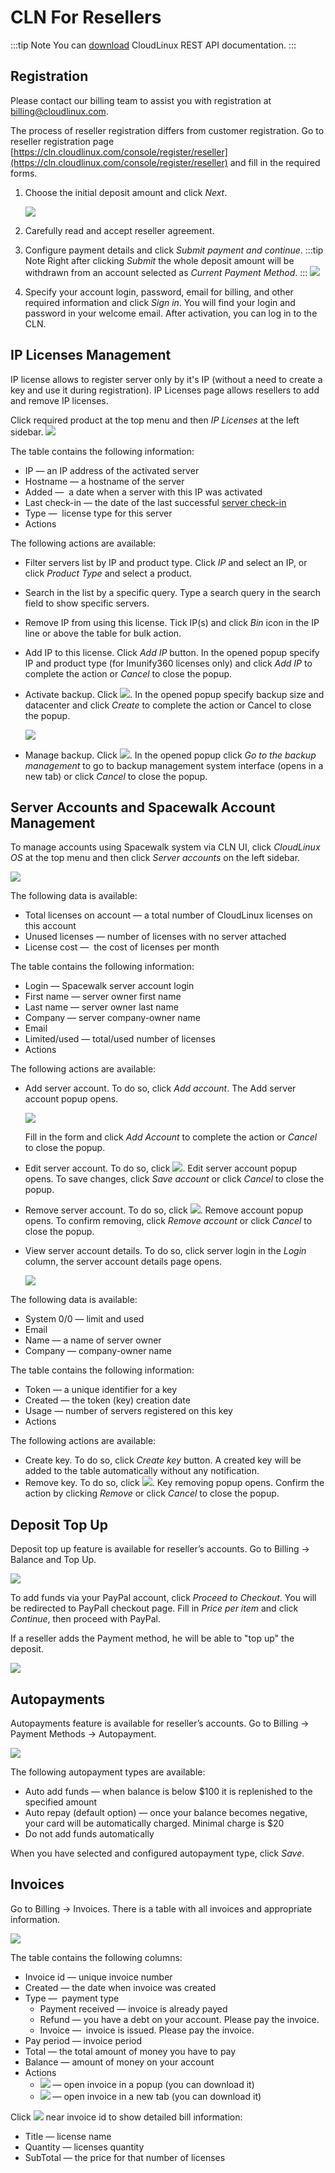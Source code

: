# CLN For Resellers

:::tip Note
You can [download](/cloudlinux-rest-api.pdf) CloudLinux REST API documentation.
:::

## Registration

Please contact our billing team to assist you with registration at billing@cloudlinux.com.

The process of reseller registration differs from customer registration. Go to reseller registration page [https://cln.cloudlinux.com/console/register/reseller](https://cln.cloudlinux.com/console/register/reseller) and fill in the required forms.

1. Choose the initial deposit amount and click _Next_.

    ![](/images/clnresellerregistrationstep1_zoom90.png)

2. Carefully read and accept reseller agreement.
3. Configure payment details and click _Submit payment and continue_.
    :::tip Note
    Right after clicking _Submit_ the whole deposit amount will be withdrawn from an account selected as _Current Payment Method_.
    :::
    ![](/images/clnresellerregistrationstep3_zoom90.png)

4. Specify your account login, password, email for billing, and other required information and click _Sign in_. You will find your login and password in your welcome email. After activation, you can log in to the CLN.

## IP Licenses Management


IP license allows to register server only by it's IP (without a need to create a key and use it during registration).
IP Licenses page allows resellers to add and remove IP licenses.

Click required product at the top menu and then _IP Licenses_ at the left sidebar.
![](/images/clniplicense_zoom60.png)

The table contains the following information:

* IP — an IP address of the activated server
* Hostname — a hostname of the server
* Added —  a date when a server with this IP was activated
* Last check-in — the date of the last successful [server check-in](/terminology/#terminology)
* Type —  license type for this server
* Actions

The following actions are available:

* Filter servers list by IP and product type. Click _IP_ and select an IP, or click _Product Type_ and select a product.
* Search in the list by a specific query. Type a search query in the search field to show specific servers.
* Remove IP from using this license. Tick IP(s) and click _Bin_ icon in the IP line or above the table for bulk action.
* Add IP to this license. Click _Add IP_ button. In the opened popup specify IP and product type (for Imunify360 licenses only) and click _Add IP_ to complete the action or _Cancel_ to close the popup.
* Activate backup. Click ![](/images/clnactivatebackup.png). In the opened popup specify backup size and datacenter and click _Create_ to complete the action or Cancel to close the popup.
  
    ![](/images/clncreatebackup_zoom70.png)

* Manage backup. Click ![](/images/clnmanagebackup.png). In the opened popup click _Go to the backup management_ to go to backup management system interface (opens in a new tab) or click _Cancel_ to close the popup.


## Server Accounts and Spacewalk Account Management


To manage accounts using Spacewalk system via CLN UI, click _CloudLinux OS_ at the top menu and then click _Server accounts_ on the left sidebar.

![](/images/clnserveraccounts_zoom60.png)

The following data is available:

* Total licenses on account — a total number of CloudLinux licenses on this account
* Unused licenses — number of licenses with no server attached
* License cost —  the cost of licenses per month

The table contains the following information:

* Login — Spacewalk server account login
* First name — server owner first name
* Last name — server owner last name
* Company — server company-owner name
* Email
* Limited/used — total/used number of licenses
* Actions

The following actions are available:

* Add server account. To do so, click _Add account_. The Add server account popup opens.

    ![](/images/clnaddserveracc_zoom90.png)

    Fill in the form and click _Add Account_ to complete the action or _Cancel_ to close the popup.

* Edit server account. To do so, click ![](/images/clnedit.png). Edit server account popup opens. To save changes, click _Save account_ or click _Cancel_ to close the popup.
* Remove server account. To do so, click ![](/images/clnremove.png). Remove account popup opens. To confirm removing, click _Remove account_ or click _Cancel_ to close the popup.
* View server account details. To do so, click server login in the _Login_ column, the server account details page opens.

    ![](/images/clnserveraccinfo_zoom60.png)

The following data is available:

* System 0/0 — limit and used
* Email
* Name — a name of server owner
* Company — company-owner name

The table contains the following information:

* Token — a unique identifier for a key
* Created — the token (key) creation date
* Usage — number of servers registered on this key
* Actions

The following actions are available:

* Create key. To do so, click _Create key_ button. A created key will be added to the table automatically without any notification.
* Remove key. To do so, click ![](/images/clnremove.png). Key removing popup opens. Confirm the action by clicking _Remove_ or click _Cancel_ to close the popup.


## Deposit Top Up


Deposit top up feature is available for reseller’s accounts. Go to Billing → Balance and Top Up.

![](/images/clndeposittopup_zoom60.png)

To add funds via your PayPal account, click _Proceed to Checkout_. You will be redirected to PayPall checkout page. Fill in _Price per item_ and click _Continue_, then proceed with PayPal.

If a reseller adds the Payment method, he will be able to "top up" the deposit.

![](/images/clntopup.png)



## Autopayments


Autopayments feature is available for reseller’s accounts. Go to Billing → Payment Methods → Autopayment.

![](/images/clnautopayments_zoom60.png)

The following autopayment types are available:

* Auto add funds — when balance is below $100 it is replenished to the specified amount
* Auto repay (default option) — once your balance becomes negative, your card will be automatically charged. Minimal charge is $20
* Do not add funds automatically

When you have selected and configured autopayment type, click _Save_.



## Invoices


Go to Billing → Invoices. There is a table with all invoices and appropriate information.

![](/images/clnresellerinvoices_zoom60.png)

The table contains the following columns:

* Invoice id — unique invoice number
* Created — the date when invoice was created
* Type —  payment type
    * Payment received — invoice is already payed
    * Refund — you have a debt on your account. Please pay the invoice.
    * Invoice —  invoice is issued. Please pay the invoice.
* Pay period — invoice period
* Total — the total amount of money you have to pay
* Balance — amount of money on your account
* Actions
    * ![](/images/clniconshow.png) — open invoice in a popup (you can download it)
    * ![](/images/clnicondownload.png) — open invoice in a new tab (you can download it)

Click ![](/images/clnarrow.png) near invoice id to show detailed bill information:

* Title — license name
* Quantity — licenses quantity
* SubTotal — the price for that number of licenses



